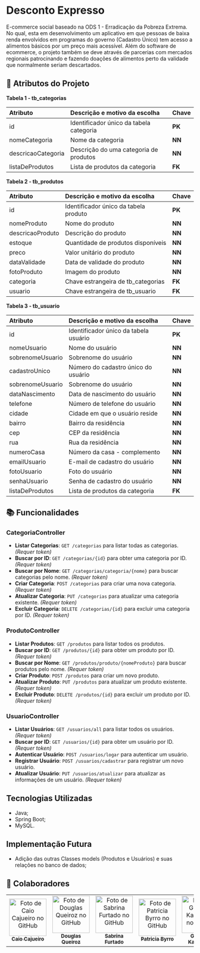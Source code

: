 
# Desconto Expresso

E-commerce social baseado na ODS 1 - Erradicação da Pobreza Extrema. No qual, esta em desenvolvimento um aplicativo em que pessoas de baixa renda envolvidos em programas do governo (Cadastro Único) tem acesso a alimentos básicos por um preço mais acessível. Além do software de ecommerce, o projeto também se deve através de parcerias com mercados regionais patrocinando e fazendo doações de alimentos perto da validade que normalmente seriam descartados.

## 👾 Atributos do Projeto

**Tabela 1 - tb_categorias**
 
<div align="center">

| Atributo   | Descrição e motivo da escolha       | Chave       |
| :---------- | :--------- | :---------------------------------- |
| id  | Identificador único da tabela categoria | **PK** |
| nomeCategoria | Nome da categoria | **NN** |
| descricaoCategoria | Descrição do uma categoria de produtos | **NN** |
| listaDeProdutos | Lista de produtos da categoria | **FK** |

</div>

**Tabela 2 - tb_produtos**
 
<div align="center">

| Atributo   | Descrição e motivo da escolha       | Chave       |
| :---------- | :--------- | :---------------------------------- |
| id  | Identificador único da tabela produto | **PK** |
| nomeProduto | Nome do produto | **NN** |
| descricaoProduto | Descrição do produto | **NN** |
| estoque | Quantidade de produtos disponíveis | **NN** |
| preco | Valor unitário do produto | **NN** |
| dataValidade | Data de validade do produto | **NN** |
| fotoProduto | Imagem do produto | **NN** |
| categoria | Chave estrangeira de tb_categorias | **FK** |
| usuario | Chave estrangeira de tb_usuario | **FK** |

</div>

**Tabela 3 - tb_usuario**
 
<div align="center">

| Atributo   | Descrição e motivo da escolha       | Chave       |
| :---------- | :--------- | :---------------------------------- |
| id | Identificador único da tabela usuário | **PK** |
| nomeUsuario | Nome do usuário | **NN** |
| sobrenomeUsuario | Sobrenome do usuário | **NN** |
| cadastroUnico | Número do cadastro único do usuário | **NN** |
| sobrenomeUsuario | Sobrenome do usuário | **NN** |
| dataNascimento | Data de nascimento do usuário | **NN** |
| telefone | Número de telefone do usuário | **NN** |
| cidade | Cidade em que o usuário reside | **NN** |
| bairro | Bairro da residência | **NN** |
| cep | CEP da residência | **NN** |
| rua | Rua da residência | **NN** |
| numeroCasa | Número da casa - complemento | **NN** |
| emailUsuario | E-mail de cadastro do usuário | **NN** |
| fotoUsuario | Foto do usuário | **NN** |
| senhaUsuario | Senha de cadastro do usuário | **NN** |
| listaDeProdutos | Lista de produtos da categoria | **FK** |

</div>


## 📚 Funcionalidades
### CategoriaController
- **Listar Categorias**: `GET /categorias` para listar todas as categorias. *(Requer token)*
- **Buscar por ID**: `GET /categorias/{id}` para obter uma categoria por ID. *(Requer token)*
- **Buscar por Nome**: `GET /categorias/categoria/{nome}` para buscar categorias pelo nome. *(Requer token)*
- **Criar Categoria**: `POST /categorias` para criar uma nova categoria. *(Requer token)*
- **Atualizar Categoria**: `PUT /categorias` para atualizar uma categoria existente. *(Requer token)*
- **Excluir Categoria**: `DELETE /categorias/{id}` para excluir uma categoria por ID. *(Requer token)*

### ProdutoController
- **Listar Produtos**: `GET /produtos` para listar todos os produtos.
- **Buscar por ID**: `GET /produtos/{id}` para obter um produto por ID. *(Requer token)*
- **Buscar por Nome**: `GET /produtos/produto/{nomeProduto}` para buscar produtos pelo nome. *(Requer token)*
- **Criar Produto**: `POST /produtos` para criar um novo produto.
- **Atualizar Produto**: `PUT /produtos` para atualizar um produto existente. *(Requer token)*
- **Excluir Produto**: `DELETE /produtos/{id}` para excluir um produto por ID. *(Requer token)*

### UsuarioController
- **Listar Usuários**: `GET /usuarios/all` para listar todos os usuários. *(Requer token)*
- **Buscar por ID**: `GET /usuarios/{id}` para obter um usuário por ID. *(Requer token)*
- **Autenticar Usuário**: `POST /usuarios/logar` para autenticar um usuário.
- **Registrar Usuário**: `POST /usuarios/cadastrar` para registrar um novo usuário.
- **Atualizar Usuário**: `PUT /usuarios/atualizar` para atualizar as informações de um usuário. *(Requer token)*



## Tecnologias Utilizadas
- Java;
- Spring Boot;
- MySQL.
## Implementação Futura
- Adição das outras Classes models (Produtos e Usuários) e suas relações no banco de dados;

## 🤝 Colaboradores 
<table>
  <tr>
  <div align="center">
    <td align="center">
      <a href="https://github.com/CajueiroCaio">
        <img src="https://avatars.githubusercontent.com/u/125388047?v=4" width="100px;" alt="Foto de Caio Cajueiro no GitHub"/><br>
        <sub>
          <b>Caio Cajueiro</b>
        </sub>
      </a>
    </td>
      <td align="center">
      <a href="https://github.com/douglasliman">
        <img src="https://avatars.githubusercontent.com/u/98565751?v=4" width="100px;" alt="Foto de Douglas Queiroz no GitHub"/><br>
        <sub>
          <b>Douglas Queiroz</b>
        </sub>
      </a>
    </td>
     <td align="center">
      <a href="https://github.com/SabrinaFurtado">
        <img src="https://avatars.githubusercontent.com/u/145471677?v=4" width="100px;" alt="Foto de Sabrina Furtado no GitHub"/><br>
        <sub>
          <b>Sabrina Furtado</b>
        </sub>
      </a>
    </td>
    <td align="center">
      <a href="https://github.com/pbbyrro">
        <img src="https://avatars.githubusercontent.com/u/62479410?v=4" width="100px;" alt="Foto de Patricia Byrro no GitHub"/><br>
        <sub>
          <b>Patricia Byrro</b>
        </sub>
      </a>
    </td>
    <td align="center">
      <a href="https://github.com/Gustavokamimura">
        <img src="https://avatars.githubusercontent.com/u/65565677?v=4" width="100px;" alt="Foto de Gustavo Kamimura no GitHub"/><br>
        <sub>
          <b>Gustavo Kamimura</b>
        </sub>
      </a>
    </td>
    <td align="center">
      <a href="https://github.com/biancavestibulares">
        <img src="https://avatars.githubusercontent.com/u/157066592?v=4" width="100px;" alt="Foto de Bianca Villalba no GitHub"/><br>
        <sub>
          <b>Bianca Villalba</b>
        </sub>
      </a>
    </td>
    </div>
  </tr>
</table>
